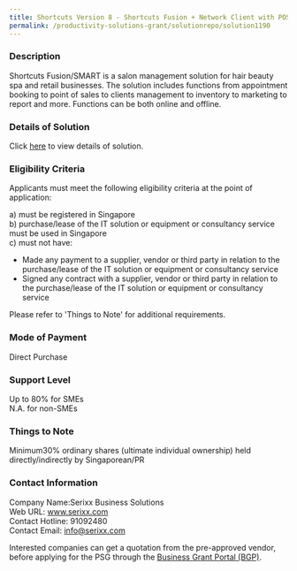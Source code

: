 ```yaml
---
title: Shortcuts Version 8 - Shortcuts Fusion + Network Client with POS
permalink: /productivity-solutions-grant/solutionrepo/solution1190
---
```


### Description

Shortcuts Fusion/SMART is a salon management solution for hair beauty spa and retail businesses. The solution includes functions from appointment booking to point of sales to clients management to inventory to marketing to report and more. Functions can be both online and offline.

### Details of Solution

Click <a href='https://www.gobusiness.gov.sg/images/psg/Desensitised_Serixx_Annex_3_CR_wef_8_July_2021_Part_4.pdf' target='_blank' rel='noopener'>here</a> to view details of solution.

### Eligibility Criteria

Applicants must meet the following eligibility criteria at the point of application:

a) must be registered in Singapore <br>
b) purchase/lease of the IT solution or equipment or consultancy service must be used in Singapore <br>
c) must not have:
- Made any payment to a supplier, vendor or third party in relation to the purchase/lease of the IT solution or equipment or consultancy service
- Signed any contract with a supplier, vendor or third party in relation to the purchase/lease of the IT solution or equipment or consultancy service

Please refer to 'Things to Note' for additional requirements.

### Mode of Payment
Direct Purchase

### Support Level
Up to 80% for SMEs <br>
N.A. for non-SMEs

### Things to Note
 Minimum30% ordinary shares (ultimate individual ownership) held directly/indirectly by Singaporean/PR

### Contact Information
Company Name:Serixx Business Solutions <br>Web URL: www.serixx.com <br>Contact Hotline: 91092480 <br>Contact Email: info@serixx.com <br>

Interested companies can get a quotation from the pre-approved vendor, before applying for the PSG through the <a target='_blank' rel='noopener' href='https://www.businessgrants.gov.sg/'>Business Grant Portal (BGP)</a>.
